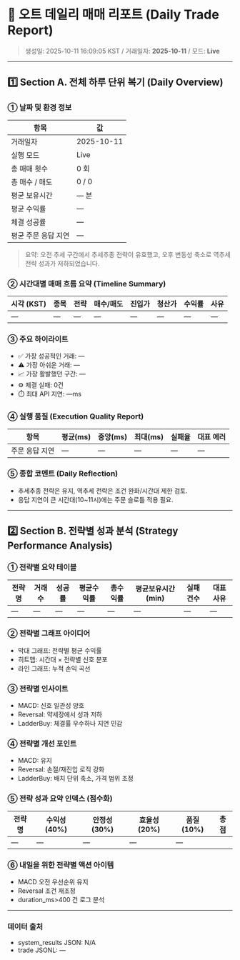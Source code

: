 # 🧾 오트 데일리 매매 리포트 (Daily Trade Report)

> 생성일: 2025-10-11 16:09:05 KST / 거래일자: **2025-10-11** / 모드: **Live**

---

## 1️⃣ Section A. 전체 하루 단위 복기 (Daily Overview)

### ① 날짜 및 환경 정보
| 항목 | 값 |
|------|----|
| 거래일자 | 2025-10-11 |
| 실행 모드 | Live |
| 총 매매 횟수 | 0 회 |
| 총 매수 / 매도 | 0 / 0 |
| 평균 보유시간 | — 분 |
| 평균 수익률 | — |
| 체결 성공률 | — |
| 평균 주문 응답 지연 | — |

> 요약: 오전 추세 구간에서 추세추종 전략이 유효했고, 오후 변동성 축소로 역추세 전략 성과가 저하되었습니다.

### ② 시간대별 매매 흐름 요약 (Timeline Summary)
| 시각 (KST) | 종목 | 전략 | 매수/매도 | 진입가 | 청산가 | 수익률 | 사유 |
|------------|------|------|-----------|--------|--------|--------|------|
| — | — | — | — | — | — | — | — |

### ③ 주요 하이라이트
- ✅ 가장 성공적인 거래: —
- ⚠️ 가장 아쉬운 거래: —
- 📈 가장 활발했던 구간: —
- ⚙️ 체결 실패: 0건
- ⏱️ 최대 API 지연: —ms

### ④ 실행 품질 (Execution Quality Report)
| 항목 | 평균(ms) | 중앙(ms) | 최대(ms) | 실패율 | 대표 에러 |
|------|-----------|-----------|-----------|----------|-----------|
| 주문 응답 지연 | — | — | — | — | — |

### ⑤ 종합 코멘트 (Daily Reflection)
- 추세추종 전략은 유지, 역추세 전략은 조건 완화/시간대 제한 검토.
- 응답 지연이 큰 시간대(10~11시)에는 주문 슬로틀 적용 필요.

---

## 2️⃣ Section B. 전략별 성과 분석 (Strategy Performance Analysis)

### ① 전략별 요약 테이블
| 전략명 | 거래수 | 성공률 | 평균수익률 | 총수익률 | 평균보유시간(min) | 실패건수 | 대표사유 |
|--------|--------|--------|------------|----------|-------------------|----------|----------|
| — | — | — | — | — | — | — | — |

### ② 전략별 그래프 아이디어
- 막대 그래프: 전략별 평균 수익률
- 히트맵: 시간대 × 전략별 신호 분포
- 라인 그래프: 누적 손익 곡선

### ③ 전략별 인사이트
- MACD: 신호 일관성 양호
- Reversal: 약세장에서 성과 저하
- LadderBuy: 체결률 우수하나 지연 민감

### ④ 전략별 개선 포인트
- MACD: 유지
- Reversal: 손절/재진입 로직 강화
- LadderBuy: 배치 단위 축소, 가격 범위 조정

### ⑤ 전략 성과 요약 인덱스 (점수화)
| 전략명 | 수익성(40%) | 안정성(30%) | 효율성(20%) | 품질(10%) | 총점 |
|--------|--------------|--------------|--------------|-----------|------|
| — | — | — | — | — |

### ⑥ 내일을 위한 전략별 액션 아이템
- MACD 오전 우선순위 유지
- Reversal 조건 재조정
- duration_ms>400 건 로그 분석

---

### 데이터 출처
- system_results JSON: N/A
- trade JSONL: —